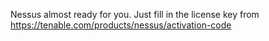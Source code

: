 Nessus almost ready for you.
Just fill in the license key from https://tenable.com/products/nessus/activation-code

